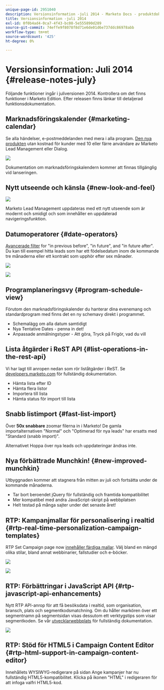 ```yaml
---
unique-page-id: 2951040
description: Versionsinformation -juli 2014 - Marketo Docs - produktdokumentation
title: Versionsinformation -juli 2014
exl-id: 0f0b4ad4-0ca7-4f43-bc08-5e555890d289
source-git-commit: 74effe9f8078f8d71e6de01d6e737ddc86978abb
workflow-type: tm+mt
source-wordcount: '425'
ht-degree: 0%

---
```


# Versionsinformation: Juli 2014 {#release-notes-july}

Följande funktioner ingår i juliversionen 2014. Kontrollera om det finns funktioner i Marketo Edition. Efter releasen finns länkar till detaljerad funktionsdokumentation.

## Marknadsföringskalender {#marketing-calendar}

Se alla händelser, e-postmeddelanden med mera i alla program. [Den nya produkten](/help/marketo/product-docs/core-marketo-concepts/marketing-calendar/understanding-the-calendar/navigating-the-marketing-calendar.md) utan kostnad för kunder med 10 eller färre användare av Marketo Lead Management eller Dialog.

![](assets/image2014-9-22-14-3a22-3a27.png)

Dokumentation om marknadsföringskalendern kommer att finnas tillgänglig vid lanseringen.

## Nytt utseende och känsla {#new-look-and-feel}

![](assets/image2014-9-22-14-3a22-3a47.png)

Marketo Lead Management uppdateras med ett nytt utseende som är modernt och smidigt och som innehåller en uppdaterad navigeringsfunktion.

## Datumoperatorer {#date-operators}

[Avancerade filter](/help/marketo/product-docs/core-marketo-concepts/smart-lists-and-static-lists/creating-a-smart-list/smart-list-filter-operators-glossary.md) for &quot;in previous before&quot;, &quot;in future&quot;, and &quot;in future after&quot;. Du kan till exempel hitta leads som har ett födelsedatum inom de kommande tre månaderna eller ett kontrakt som upphör efter sex månader.

![](assets/image2014-9-22-14-3a23-3a56.png)

![](assets/image2014-9-22-14-3a24-3a39.png)

## Programplaneringsvy {#program-schedule-view}

Förutom den marknadsföringskalender du hanterar dina evenemang och standardprogram med finns det en ny schemavy direkt i programmet.

* Schemalägg om alla datum samtidigt
* Nya Tentative Dates - penna in det!
* Anpassade anmälningstyper - Att göra, Tryck på Frigör, vad du vill

## Lista åtgärder i ReST API {#list-operations-in-the-rest-api}

Vi har lagt till anropen nedan som rör liståtgärder i ReST. Se [developers.marketo.com](https://developers.marketo.com/documentation/rest/) för fullständig dokumentation.

* Hämta lista efter ID
* Hämta flera listor
* Importera till lista
* Hämta status för import till lista

## Snabb listimport {#fast-list-import}

Över **50x snabbare** zoomar filerna in i Marketo! De gamla importalternativen &quot;Normal&quot; och &quot;Optimerad för nya leads&quot; har ersatts med &quot;Standard (snabb import)&quot;.

Alternativet Hoppa över nya leads och uppdateringar ändras inte.

## Nya förbättrade Munchkin! {#new-improved-munchkin}

Utbyggnaden kommer att stagnera från mitten av juli och fortsätta under de kommande månaderna.

* Tar bort beroendet jQuery för fullständig och framtida kompatibilitet
* Mer kompatibel med andra JavaScript-skript på webbplatsen
* Helt testad på många sajter under det senaste året!

## RTP: Kampanjmallar för personalisering i realtid {#rtp-real-time-personalization-campaign-templates}

RTP Set Campaign page now [innehåller färdiga mallar](/help/marketo/product-docs/web-personalization/using-templates/using-templates-to-create-web-campaigns.md). Välj bland en mängd olika stilar, bland annat webbinarier, fallstudier och e-böcker.

![](assets/image2014-9-22-14-3a25-3a13.png)

![](assets/image2014-9-22-14-3a25-3a47.png)

## RTP: Förbättringar i JavaScript API {#rtp-javascript-api-enhancements}

Nytt RTP API-anrop för att få besöksdata i realtid, som organisation, bransch, plats och segmentkodsmatchning. Om du håller markören över ett segmentnamn på segmentsidan visas dessutom ett verktygstips som visar segmentkoden. Se vår [utvecklarwebbplats](https://developers.marketo.com/documentation/websites/rtp-js-api/) för fullständig dokumentation.

![](assets/image2014-9-22-14-3a26-3a11.png)

## RTP: Stöd för HTML5 i Campaign Content Editor {#rtp-html-support-in-campaign-content-editor}

Innehållets WYSIWYG-redigerare på sidan Ange kampanjer har nu fullständig HTML5-kompatibilitet. Klicka på ikonen &quot;HTML&quot; i redigeraren för att infoga valfri HTML5-kod.
